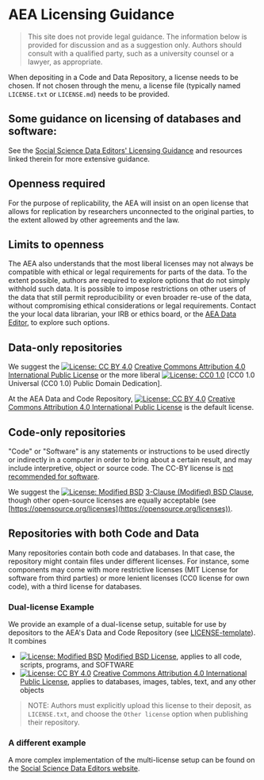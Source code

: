 # AEA Licensing Guidance

> This site does not provide legal guidance. The information below is provided for discussion and as a suggestion only. Authors should consult with a qualified party, such as a university counsel or a lawyer, as appropriate.


When depositing in a Code and Data Repository, a license needs to be chosen. If not chosen through the menu, a license file (typically named `LICENSE.txt` or `LICENSE.md`) needs to be provided.

## Some guidance on licensing of databases and software:

See the [Social Science Data Editors' Licensing Guidance](https://social-science-data-editors.github.io/guidance/Licensing_guidance.html) and resources linked therein for more extensive guidance.

## Openness required

For the purpose of replicability, the AEA will insist on an open license that allows for replication by researchers unconnected to the original parties, to the extent allowed by other agreements and the law.

## Limits to openness

The AEA also understands that the most liberal licenses may not always be compatible with ethical or legal requirements for parts of the data. To the extent possible, authors are required to explore options that do not simply withhold such data. It is possible to impose restrictions on other users of the data that still permit reproducibility or even broader re-use of the data, without compromising ethical considerations or legal requirements. Contact the your local data librarian, your IRB or ethics board, or the [AEA Data Editor](dataeditor@aeapubs.org), to explore such options.

## Data-only repositories

We suggest the [![License: CC BY 4.0](https://img.shields.io/badge/License%20-CC%20BY%204.0-lightgrey.svg)](http://creativecommons.org/licenses/by/4.0/) [Creative Commons Attribution 4.0 International Public License](http://creativecommons.org/licenses/by/4.0/) or the more liberal
[![License: CC0 1.0](https://img.shields.io/badge/License%20-CC0%201.0-lightgrey.svg)](https://creativecommons.org/publicdomain/zero/1.0/) [CC0 1.0 Universal (CC0 1.0) Public Domain Dedication].

At the AEA Data and Code Repository, [![License: CC BY 4.0](https://img.shields.io/badge/License%20-CC%20BY%204.0-lightgrey.svg)](http://creativecommons.org/licenses/by/4.0/) [Creative Commons Attribution 4.0 International Public License](http://creativecommons.org/licenses/by/4.0/) is the default license.

## Code-only repositories

"Code" or "Software" is any statements or instructions to be used directly or indirectly in a computer in order to bring about a certain result, and may include interpretive, object or source code. The CC-BY license is [not recommended for software](https://creativecommons.org/faq/#Can_I_apply_a_Creative_Commons_license_to_software.3F).

We suggest the [![License: Modified BSD](https://img.shields.io/badge/License-BSD-lightgrey.svg)](https://opensource.org/licenses/BSD-3-Clause) [3-Clause (Modified) BSD Clause](https://opensource.org/licenses/BSD-3-Clause), though other open-source licenses are equally acceptable (see [https://opensource.org/licenses](https://opensource.org/licenses)). 


## Repositories with both Code and Data

Many repositories contain both code and databases. In that case, the repository might contain  files under different licenses. For instance, some components may come with more restrictive licenses (MIT License for software from third parties) or more lenient licenses (CC0 license for own code), with a third license for databases.

### Dual-license Example

We provide an example of a dual-license setup, suitable for use by depositors to the AEA's Data and Code Repository (see [LICENSE-template](LICENSE-template.html)). It combines
- [![License: Modified BSD](https://img.shields.io/badge/License-BSD-lightgrey.svg)](https://opensource.org/licenses/BSD-3-Clause) [Modified BSD License](https://opensource.org/licenses/BSD-3-Clause), applies to all code, scripts, programs, and SOFTWARE
- [![License: CC BY 4.0](https://img.shields.io/badge/License%20-CC%20BY%204.0-lightgrey.svg)](http://creativecommons.org/licenses/by/4.0/) [Creative Commons Attribution 4.0 International Public License](https://creativecommons.org/licenses/by/4.0/), applies to databases, images, tables, text, and any other objects

> NOTE: Authors must explicitly upload this license to their deposit, as `LICENSE.txt`, and choose the `Other license` option when publishing their repository.

### A different example

A more complex implementation of the multi-license setup can be found on the [Social Science Data Editors website](https://social-science-data-editors.github.io/guidance/Licensing_guidance.html#dual-license-setup).
